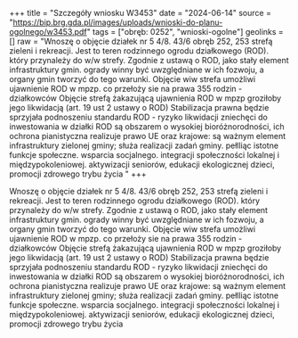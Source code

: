 +++
title = "Szczegóły wniosku W3453"
date = "2024-06-14"
source = "https://bip.brg.gda.pl/images/uploads/wnioski-do-planu-ogolnego/w3453.pdf"
tags = ["obręb: 0252", "wnioski-ogolne"]
geolinks = []
raw = "Wnoszę o objęcie działek nr 5 4/8. 43/6 obręb 252, 253 strefą zieleni i rekreacji. Jest to teren rodzinnego ogrodu działkowego (ROD). który przynależy do w/w strefy. Zgodnie z ustawą o ROD, jako stały element infrastruktury gmin. ogrady winny być uwzględniane w ich fozwoju, a organy gmin tworzyć do tego warunki. Objęcie wiw strefa umożliwi ujawnienie ROD w mpzp. co przełoży sie na prawa 355 rodzin - działkowców Objęcie strefą żakazującą ujawnienia ROD w mpzp groziłoby jego likwidacją (art. 19 ust 2 ustawy o ROD) Stabilizacja prawna będzie sprzyjała podnoszeniu standardu ROD - ryzyko likwidacji zniechęci do inwestowania w działki ROD są obszarem o wysokiej bioróżnorodności, ich ochrona pianistyczna realizuje prawo UE oraz krajowe: są ważnym element infrastruktury zielonej gminy; służa realizacji zadań gminy. pełlliąc istotne funkcje społeczne. wsparcia socjalnego. integracji społeczności lokalnej i międzypokoleniowej. aktywizacji seniorów, edukacji ekologicznej dzieci, promocji zdrowego trybu życia "
+++

Wnoszę o objęcie działek nr 5 4/8. 43/6 obręb 252, 253 strefą zieleni i rekreacji. Jest to teren
rodzinnego ogrodu działkowego (ROD). który przynależy do w/w strefy. Zgodnie z ustawą o ROD, jako stały
element infrastruktury gmin. ogrady winny być uwzględniane w ich fozwoju, a organy gmin tworzyć do tego
warunki. Objęcie wiw strefa umożliwi ujawnienie ROD w mpzp. co przełoży sie na prawa 355 rodzin -
działkowców Objęcie strefą żakazującą ujawnienia ROD w mpzp groziłoby jego likwidacją (art. 19 ust 2 ustawy
o ROD) Stabilizacja prawna będzie sprzyjała podnoszeniu standardu ROD - ryzyko likwidacji zniechęci do
inwestowania w działki ROD są obszarem o wysokiej bioróżnorodności, ich ochrona pianistyczna realizuje
prawo UE oraz krajowe: są ważnym element infrastruktury zielonej gminy; służa realizacji zadań gminy. pełlliąc
istotne funkcje społeczne. wsparcia socjalnego. integracji społeczności lokalnej i międzypokoleniowej.
aktywizacji seniorów, edukacji ekologicznej dzieci, promocji zdrowego trybu życia



